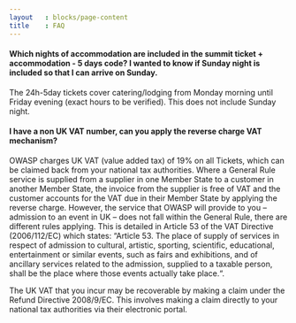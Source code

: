 ```yaml
---
layout   : blocks/page-content
title    : FAQ
---
```


#### Which nights of accommodation are included in the summit ticket + accommodation - 5 days code? I wanted to know if Sunday night is included so that I can arrive on Sunday.

The 24h-5day tickets cover catering/lodging from Monday morning until Friday evening (exact hours to be verified).
This does not include Sunday night.

####  I have a non UK VAT number, can you apply the reverse charge VAT mechanism?

OWASP charges UK VAT (value added tax) of 19% on all Tickets, which can be claimed back from your national tax authorities.
Where a General Rule service is supplied from a supplier in one Member State to a customer in another Member State, the invoice
from the supplier is free of VAT and the customer accounts for the VAT due in their Member State by applying the reverse charge.
However, the service that OWASP will provide to you – admission to an event in UK – does not fall within the General Rule, there are
different rules applying.  This is detailed in Article 53 of the VAT Directive (2006/112/EC) which states: “Article 53. The place of
supply of services in respect of admission to cultural, artistic, sporting, scientific, educational, entertainment or similar events,
such as fairs and exhibitions, and of ancillary services related to the admission, supplied to a taxable person, shall be the place where
those events actually take place.“.

The UK VAT that you incur may be recoverable by making a claim under the Refund Directive 2008/9/EC. This involves making a claim directly
to your national tax authorities via their electronic portal.
